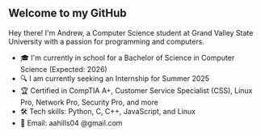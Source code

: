 ## Welcome to my GitHub

Hey there! I'm Andrew, a Computer Science student at Grand Valley State University with a passion for programming and computers.

- 🎓 I'm currently in school for a Bachelor of Science in Computer Science (Expected: 2026)
- 🔍 I am currently seeking an Internship for Summer 2025
- 🏆 Certified in CompTIA A+, Customer Service Specialist (CSS), Linux Pro, Network Pro, Security Pro, and more
- 🛠️ Tech skills: Python, C, C++, JavaScript, and Linux
- 📧 Email: aahills04 @gmail.com
